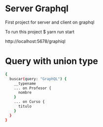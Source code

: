 # Server Graphql

First project for server and client on graphql

To run this project
$ yarn run start

http://localhost:5678/graphiql

# Query with union type

```sh
{
  buscar(query: "GraphQL") {
    __typename
    ... on Profesor {
      nombre
    }
    ... on Curso {
      titulo
    }
  }
}
```
